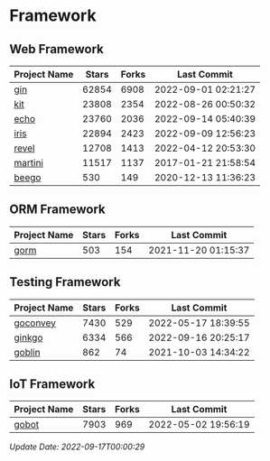 # Framework

## Web Framework
| Project Name | Stars | Forks | Last Commit |
| ------------ | ----- | ----- | ----------- |
| [gin](https://github.com/gin-gonic/gin) | 62854 | 6908 | 2022-09-01 02:21:27 |
| [kit](https://github.com/go-kit/kit) | 23808 | 2354 | 2022-08-26 00:50:32 |
| [echo](https://github.com/labstack/echo) | 23760 | 2036 | 2022-09-14 05:40:39 |
| [iris](https://github.com/kataras/iris) | 22894 | 2423 | 2022-09-09 12:56:23 |
| [revel](https://github.com/revel/revel) | 12708 | 1413 | 2022-04-12 20:53:30 |
| [martini](https://github.com/go-martini/martini) | 11517 | 1137 | 2017-01-21 21:58:54 |
| [beego](https://github.com/astaxie/beego) | 530 | 149 | 2020-12-13 11:36:23 |

## ORM Framework
| Project Name | Stars | Forks | Last Commit |
| ------------ | ----- | ----- | ----------- |
| [gorm](https://github.com/jinzhu/gorm) | 503 | 154 | 2021-11-20 01:15:37 |

## Testing Framework
| Project Name | Stars | Forks | Last Commit |
| ------------ | ----- | ----- | ----------- |
| [goconvey](https://github.com/smartystreets/goconvey) | 7430 | 529 | 2022-05-17 18:39:55 |
| [ginkgo](https://github.com/onsi/ginkgo) | 6334 | 566 | 2022-09-16 20:25:17 |
| [goblin](https://github.com/franela/goblin) | 862 | 74 | 2021-10-03 14:34:22 |

## IoT Framework
| Project Name | Stars | Forks | Last Commit |
| ------------ | ----- | ----- | ----------- |
| [gobot](https://github.com/hybridgroup/gobot) | 7903 | 969 | 2022-05-02 19:56:19 |

*Update Date: 2022-09-17T00:00:29*